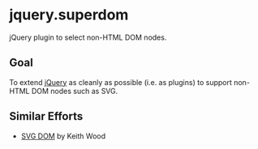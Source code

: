 # jquery.superdom

jQuery plugin to select non-HTML DOM nodes.

## Goal
To extend [jQuery][1] as cleanly as possible (i.e. as plugins) to support
non-HTML DOM nodes such as SVG.

## Similar Efforts

  - [SVG DOM][2] by Keith Wood

[1]: https://github.com/jquery/jquery
[2]: http://keith-wood.name/svg.html#dom
